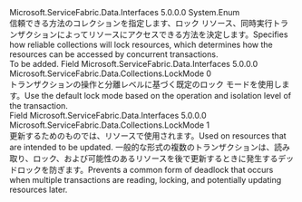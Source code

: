 <Type Name="LockMode" FullName="Microsoft.ServiceFabric.Data.Collections.LockMode">
  <TypeSignature Language="C#" Value="public enum LockMode" />
  <TypeSignature Language="ILAsm" Value=".class public auto ansi sealed LockMode extends System.Enum" />
  <TypeSignature Language="DocId" Value="T:Microsoft.ServiceFabric.Data.Collections.LockMode" />
  <TypeSignature Language="VB.NET" Value="Public Enum LockMode" />
  <TypeSignature Language="F#" Value="type LockMode = " />
  <AssemblyInfo>
    <AssemblyName>Microsoft.ServiceFabric.Data.Interfaces</AssemblyName>
    <AssemblyVersion>5.0.0.0</AssemblyVersion>
  </AssemblyInfo>
  <Base>
    <BaseTypeName>System.Enum</BaseTypeName>
  </Base>
  <Docs>
    <summary>
            <span data-ttu-id="45404-101">信頼できる方法のコレクションを指定します、ロック リソース、同時実行トランザクションによってリソースにアクセスできる方法を決定します。</span><span class="sxs-lookup"><span data-stu-id="45404-101">Specifies how reliable collections will lock resources, which determines how the resources can be accessed by concurrent transactions.</span></span>
            </summary>
    <remarks>To be added.</remarks>
  </Docs>
  <Members>
    <Member MemberName="Default">
      <MemberSignature Language="C#" Value="Default" />
      <MemberSignature Language="ILAsm" Value=".field public static literal valuetype Microsoft.ServiceFabric.Data.Collections.LockMode Default = int32(0)" />
      <MemberSignature Language="DocId" Value="F:Microsoft.ServiceFabric.Data.Collections.LockMode.Default" />
      <MemberSignature Language="VB.NET" Value="Default" />
      <MemberSignature Language="F#" Value="Default = 0" Usage="Microsoft.ServiceFabric.Data.Collections.LockMode.Default" />
      <MemberType>Field</MemberType>
      <AssemblyInfo>
        <AssemblyName>Microsoft.ServiceFabric.Data.Interfaces</AssemblyName>
        <AssemblyVersion>5.0.0.0</AssemblyVersion>
      </AssemblyInfo>
      <ReturnValue>
        <ReturnType>Microsoft.ServiceFabric.Data.Collections.LockMode</ReturnType>
      </ReturnValue>
      <MemberValue>0</MemberValue>
      <Docs>
        <summary>
            <span data-ttu-id="45404-102">トランザクションの操作と分離レベルに基づく既定のロック モードを使用します。</span><span class="sxs-lookup"><span data-stu-id="45404-102">Use the default lock mode based on the operation and isolation level of the transaction.</span></span>
            </summary>
      </Docs>
    </Member>
    <Member MemberName="Update">
      <MemberSignature Language="C#" Value="Update" />
      <MemberSignature Language="ILAsm" Value=".field public static literal valuetype Microsoft.ServiceFabric.Data.Collections.LockMode Update = int32(1)" />
      <MemberSignature Language="DocId" Value="F:Microsoft.ServiceFabric.Data.Collections.LockMode.Update" />
      <MemberSignature Language="VB.NET" Value="Update" />
      <MemberSignature Language="F#" Value="Update = 1" Usage="Microsoft.ServiceFabric.Data.Collections.LockMode.Update" />
      <MemberType>Field</MemberType>
      <AssemblyInfo>
        <AssemblyName>Microsoft.ServiceFabric.Data.Interfaces</AssemblyName>
        <AssemblyVersion>5.0.0.0</AssemblyVersion>
      </AssemblyInfo>
      <ReturnValue>
        <ReturnType>Microsoft.ServiceFabric.Data.Collections.LockMode</ReturnType>
      </ReturnValue>
      <MemberValue>1</MemberValue>
      <Docs>
        <summary>
            <span data-ttu-id="45404-103">更新するためのものでは、リソースで使用されます。</span><span class="sxs-lookup"><span data-stu-id="45404-103">Used on resources that are intended to be updated.</span></span> <span data-ttu-id="45404-104">一般的な形式の複数のトランザクションは、読み取り、ロック、および可能性のあるリソースを後で更新するときに発生するデッドロックを防ぎます。</span><span class="sxs-lookup"><span data-stu-id="45404-104">Prevents a common form of deadlock that occurs when multiple transactions are reading, locking, and potentially updating resources later.</span></span>
            </summary>
      </Docs>
    </Member>
  </Members>
</Type>